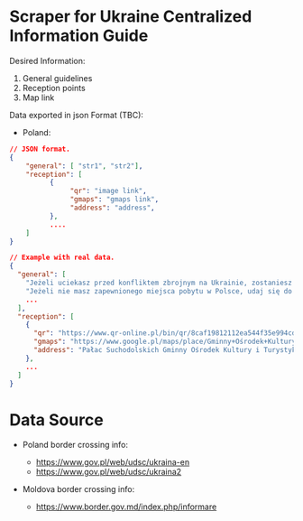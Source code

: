 # Scraper for Ukraine Centralized Information Guide

Desired Information:
1. General guidelines
2. Reception points
3. Map link

Data exported in json
Format (TBC):
* Poland:
```json
// JSON format.
{
    "general": [ "str1", "str2"],
    "reception": [ 
          {
               "qr": "image link",
               "gmaps": "gmaps link",
               "address": "address",
          },
          ....
    ]
}

// Example with real data.
{
  "general": [
    "Jeżeli uciekasz przed konfliktem zbrojnym na Ukrainie, zostaniesz wpuszczony do Polski.",
    "Jeżeli nie masz zapewnionego miejsca pobytu w Polsce, udaj się do najbliższego punktu recepcyjnego.",
    ...
  ],
  "reception": [
    {
      "qr": "https://www.qr-online.pl/bin/qr/8caf19812112ea544f35e994cd58573c.png",
      "gmaps": "https://www.google.pl/maps/place/Gminny+Ośrodek+Kultury+i+Turystyki/@51.1653246,23.8026394,17z/data=!3m1!4b1!4m5!3m4!1s0x4723890b09b9cd4d:0x5747c0a6dfbbb992!8m2!3d51.1653213!4d23.8048281",
      "address": "Pałac Suchodolskich Gminny Ośrodek Kultury i Turystyki, ul. Parkowa 5, 22-175 Dorohusk – osiedle ​"
    },
    ...
  ]
}

```

# Data Source

* Poland border crossing info:
    * https://www.gov.pl/web/udsc/ukraina-en
    * https://www.gov.pl/web/udsc/ukraina2

* Moldova border crossing info:
    * https://www.border.gov.md/index.php/informare

